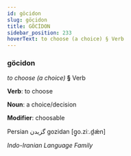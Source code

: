 ```yaml
---
id: göcidon
slug: göcidon
title: GÖCİDON
sidebar_position: 233
hoverText: to choose (a choice) § Verb
---
```


### göcidon

*to choose (a choice)* **§** Verb

**Verb**: to choose

**Noun**: a choice/decision

**Modifier**: choosable

Persian گزیدن gozidan [ɡ̥o.ziː.d̪ǽn]

*Indo-Iranian Language Family*